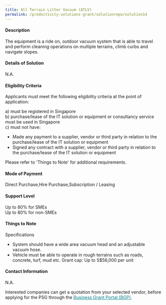 ```yaml
---
title: All Terrain Litter Vacuum (ATLV)
permalink: /productivity-solutions-grant/solutionrepo/solution14
---
```


#### Description

The equipment is a ride on, outdoor vacuum system that is able to travel and perform cleaning operations on multiple terrains, climb curbs and navigate slopes. 

#### Details of Solution

N.A.

#### Eligibility Criteria

Applicants must meet the following eligibility criteria at the point of application:

a) must be registered in Singapore <br>
b) purchase/lease of the IT solution or equipment or consultancy service must be used in Singapore <br>
c) must not have:
- Made any payment to a supplier, vendor or third party in relation to the purchase/lease of the IT solution or equipment
- Signed any contract with a supplier, vendor or third party in relation to the purchase/lease of the IT solution or equipment

Please refer to 'Things to Note' for additional requirements.

#### Mode of Payment
Direct Purchase,Hire Purchase,Subscription / Leasing

#### Support Level
Up to 80% for SMEs <br>
Up to 80% for non-SMEs

#### Things to Note
Specifications
- System should have a wide area vacuum head  and an adjustable vacuum hose. 
- Vehicle must be able to operate in rough terrains such as roads, concrete, turf, mud etc.
Grant cap: Up to S$56,000 per unit

#### Contact Information
N.A.

Interested companies can get a quotation from your selected vendor, before applying for the PSG through the <a target='_blank' style='color:#037e8a' href='https://www.businessgrants.gov.sg/'>Business Grant Portal (BGP)</a>.
